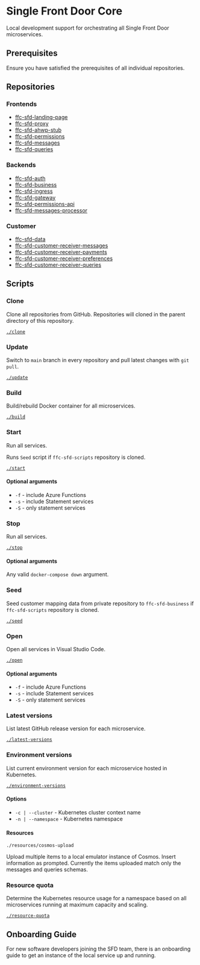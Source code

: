 # Single Front Door Core
Local development support for orchestrating all Single Front Door microservices.

## Prerequisites

Ensure you have satisfied the prerequisites of all individual repositories.

## Repositories
### Frontends
- [ffc-sfd-landing-page](https://github.com/defra/ffc-sfd-landing-page)
- [ffc-sfd-proxy](https://github.com/defra/ffc-sfd-proxy)
- [ffc-sfd-ahwp-stub](https://github.com/defra/ffc-sfd-ahwp-stub)
- [ffc-sfd-permissions](https://github.com/defra/ffc-sfd-permissions)
- [ffc-sfd-messages](https://github.com/DEFRA/ffc-sfd-messages)
- [ffc-sfd-queries](https://github.com/DEFRA/ffc-sfd-queries)

### Backends
- [ffc-sfd-auth](https://github.com/defra/ffc-sfd-auth)
- [ffc-sfd-business](https://github.com/defra/ffc-sfd-business)
- [ffc-sfd-ingress](https://github.com/defra/ffc-sfd-ingress)
- [ffc-sfd-gateway](https://github.com/defra/ffc-sfd-gateway)
- [ffc-sfd-permissions-api](https://github.com/defra/ffc-sfd-permissions-api)
- [ffc-sfd-messages-processor](https://github.com/DEFRA/ffc-sfd-messages-processor)

### Customer
- [ffc-sfd-data](https://github.com/defra/ffc-sfd-data)
- [ffc-sfd-customer-receiver-messages](https://github.com/DEFRA/ffc-sfd-customer-receiver-messages)
- [ffc-sfd-customer-receiver-payments](https://github.com/DEFRA/ffc-sfd-customer-receiver-payments)
- [ffc-sfd-customer-receiver-preferences](https://github.com/DEFRA/ffc-sfd-customer-receiver-preferences)
- [ffc-sfd-customer-receiver-queries](https://github.com/DEFRA/ffc-sfd-customer-receiver-queries)

## Scripts

### Clone

Clone all repositories from GitHub.  Repositories will cloned in the parent directory of this repository.

[`./clone`](clone)

### Update

Switch to `main` branch in every repository and pull latest changes with `git pull`.

[`./update`](update)

### Build

Build/rebuild Docker container for all microservices.

[`./build`](build)

### Start

Run all services.

Runs `Seed` script if `ffc-sfd-scripts` repository is cloned.

[`./start`](start)

#### Optional arguments
- `-f` - include Azure Functions
- `-s` - include Statement services
- `-S` - only statement services

### Stop

Run all services.

[`./stop`](stop)

#### Optional arguments

Any valid `docker-compose down` argument.

### Seed

Seed customer mapping data from private repository to `ffc-sfd-business` if `ffc-sfd-scripts` repository is cloned.

[`./seed`](seed)

### Open

Open all services in Visual Studio Code.

[`./open`](open)

#### Optional arguments
- `-f` - include Azure Functions
- `-s` - include Statement services
- `-S` - only statement services

### Latest versions

List latest GitHub release version for each microservice.

[`./latest-versions`](latest-versions)

### Environment versions

List current environment version for each microservice hosted in Kubernetes.

[`./environment-versions`](environment-versions)

#### Options
- `-c | --cluster` - Kubernetes cluster context name
- `-n | --namespace` - Kubernetes namespace

#### Resources
`./resources/cosmos-upload`  

Upload multiple items to a local emulator instance of Cosmos. Insert information as prompted. Currently the items uploaded match only the messages and queries schemas.

### Resource quota

Determine the Kubernetes resource usage for a namespace based on all microservices running at maximum capacity and scaling.

[`./resource-quota`](resource-quota)

## Onboarding Guide
For new software developers joining the SFD team, there is an onboarding guide to get an instance of the local service up and running.
